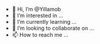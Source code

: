 - 👋 Hi, I’m @Yillamob
- 👀 I’m interested in ...
- 🌱 I’m currently learning ...
- 💞️ I’m looking to collaborate on ...
- 📫 How to reach me ...

<!---
Yillamob/Yillamob is a ✨ special ✨ repository because its `README.md` (this file) appears on your GitHub profile.
You can click the Preview link to take a look at your changes.
--->
